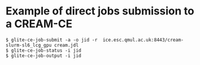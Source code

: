 # Example of direct jobs submission to a CREAM-CE
```
$ glite-ce-job-submit -a -o jid -r  ice.esc.qmul.ac.uk:8443/cream-slurm-sl6_lcg_gpu cream.jdl
$ glite-ce-job-status -i jid
$ glite-ce-job-output -i jid
```
